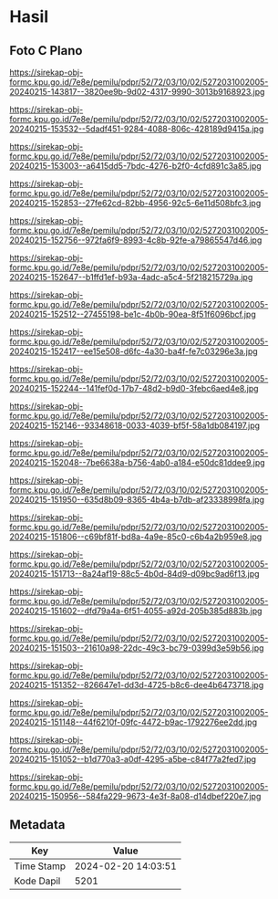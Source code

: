 # Hasil

## Foto C Plano

https://sirekap-obj-formc.kpu.go.id/7e8e/pemilu/pdpr/52/72/03/10/02/5272031002005-20240215-143817--3820ee9b-9d02-4317-9990-3013b9168923.jpg

https://sirekap-obj-formc.kpu.go.id/7e8e/pemilu/pdpr/52/72/03/10/02/5272031002005-20240215-153532--5dadf451-9284-4088-806c-428189d9415a.jpg

https://sirekap-obj-formc.kpu.go.id/7e8e/pemilu/pdpr/52/72/03/10/02/5272031002005-20240215-153003--a6415dd5-7bdc-4276-b2f0-4cfd891c3a85.jpg

https://sirekap-obj-formc.kpu.go.id/7e8e/pemilu/pdpr/52/72/03/10/02/5272031002005-20240215-152853--27fe62cd-82bb-4956-92c5-6e11d508bfc3.jpg

https://sirekap-obj-formc.kpu.go.id/7e8e/pemilu/pdpr/52/72/03/10/02/5272031002005-20240215-152756--972fa6f9-8993-4c8b-92fe-a79865547d46.jpg

https://sirekap-obj-formc.kpu.go.id/7e8e/pemilu/pdpr/52/72/03/10/02/5272031002005-20240215-152647--b1ffd1ef-b93a-4adc-a5c4-5f218215729a.jpg

https://sirekap-obj-formc.kpu.go.id/7e8e/pemilu/pdpr/52/72/03/10/02/5272031002005-20240215-152512--27455198-be1c-4b0b-90ea-8f51f6096bcf.jpg

https://sirekap-obj-formc.kpu.go.id/7e8e/pemilu/pdpr/52/72/03/10/02/5272031002005-20240215-152417--ee15e508-d6fc-4a30-ba4f-fe7c03296e3a.jpg

https://sirekap-obj-formc.kpu.go.id/7e8e/pemilu/pdpr/52/72/03/10/02/5272031002005-20240215-152244--141fef0d-17b7-48d2-b9d0-3febc6aed4e8.jpg

https://sirekap-obj-formc.kpu.go.id/7e8e/pemilu/pdpr/52/72/03/10/02/5272031002005-20240215-152146--93348618-0033-4039-bf5f-58a1db084197.jpg

https://sirekap-obj-formc.kpu.go.id/7e8e/pemilu/pdpr/52/72/03/10/02/5272031002005-20240215-152048--7be6638a-b756-4ab0-a184-e50dc81ddee9.jpg

https://sirekap-obj-formc.kpu.go.id/7e8e/pemilu/pdpr/52/72/03/10/02/5272031002005-20240215-151950--635d8b09-8365-4b4a-b7db-af23338998fa.jpg

https://sirekap-obj-formc.kpu.go.id/7e8e/pemilu/pdpr/52/72/03/10/02/5272031002005-20240215-151806--c69bf81f-bd8a-4a9e-85c0-c6b4a2b959e8.jpg

https://sirekap-obj-formc.kpu.go.id/7e8e/pemilu/pdpr/52/72/03/10/02/5272031002005-20240215-151713--8a24af19-88c5-4b0d-84d9-d09bc9ad6f13.jpg

https://sirekap-obj-formc.kpu.go.id/7e8e/pemilu/pdpr/52/72/03/10/02/5272031002005-20240215-151602--dfd79a4a-6f51-4055-a92d-205b385d883b.jpg

https://sirekap-obj-formc.kpu.go.id/7e8e/pemilu/pdpr/52/72/03/10/02/5272031002005-20240215-151503--21610a98-22dc-49c3-bc79-0399d3e59b56.jpg

https://sirekap-obj-formc.kpu.go.id/7e8e/pemilu/pdpr/52/72/03/10/02/5272031002005-20240215-151352--826647e1-dd3d-4725-b8c6-dee4b6473718.jpg

https://sirekap-obj-formc.kpu.go.id/7e8e/pemilu/pdpr/52/72/03/10/02/5272031002005-20240215-151148--44f6210f-09fc-4472-b9ac-1792276ee2dd.jpg

https://sirekap-obj-formc.kpu.go.id/7e8e/pemilu/pdpr/52/72/03/10/02/5272031002005-20240215-151052--b1d770a3-a0df-4295-a5be-c84f77a2fed7.jpg

https://sirekap-obj-formc.kpu.go.id/7e8e/pemilu/pdpr/52/72/03/10/02/5272031002005-20240215-150956--584fa229-9673-4e3f-8a08-d14dbef220e7.jpg


## Metadata

| Key        | Value               |
| ---------- | ------------------- |
| Time Stamp | 2024-02-20 14:03:51 |
| Kode Dapil | 5201                |



